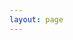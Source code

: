 ```yaml
---
layout: page
---
```

<script setup>
import Hash from './components/hash/index.vue'
</script>
<Hash />